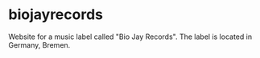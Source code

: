 # biojayrecords
Website for a music label called "Bio Jay Records". The label is located in Germany, Bremen.

